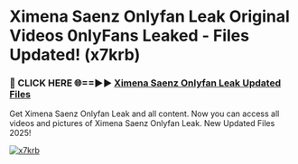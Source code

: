 # Ximena Saenz Onlyfan Leak Original Videos 0nlyFans Leaked - Files Updated! (x7krb)

<h3>🔴 CLICK HERE 🌐==►► <a href="https://tinyurl.com/brd5kh86" rel="nofollow">Ximena Saenz Onlyfan Leak Updated Files</a></h3>

Get Ximena Saenz Onlyfan Leak and all content. Now you can access all videos and pictures of Ximena Saenz Onlyfan Leak. New Updated Files 2025!

[![x7krb](https://i.imgur.com/K7sEzmb.gif)](https://tinyurl.com/brd5kh86)
